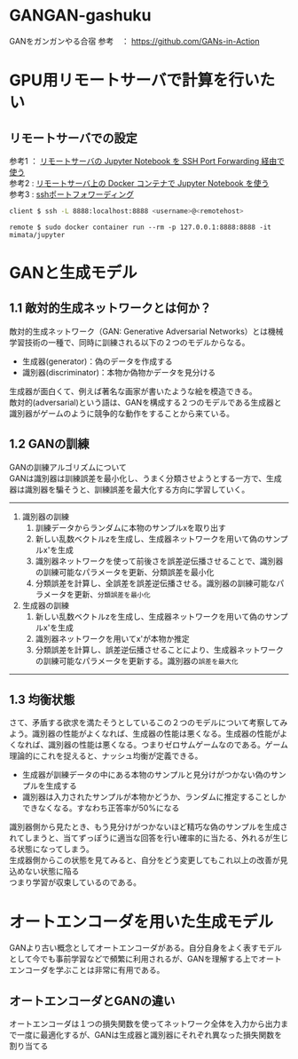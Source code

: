 # GANGAN-gashuku
GANをガンガンやる合宿
参考　： https://github.com/GANs-in-Action

# GPU用リモートサーバで計算を行いたい
## リモートサーバでの設定

参考1 ： [リモートサーバの Jupyter Notebook を SSH Port Forwarding 経由で使う](https://blog.amedama.jp/entry/jupyter-nb-ssh-port-forwarding)  
参考2 : [リモートサーバ上の Docker コンテナで Jupyter Notebook を使う](https://blog.amedama.jp/entry/2018/10/24/085703)  
参考3 : [sshポートフォワーディング](https://qiita.com/mechamogera/items/b1bb9130273deb9426f5)

```zsh
client $ ssh -L 8888:localhost:8888 <username>@<remotehost>
```

```
remote $ sudo docker container run --rm -p 127.0.0.1:8888:8888 -it mimata/jupyter
```

# GANと生成モデル
## 1.1 敵対的生成ネットワークとは何か？

敵対的生成ネットワーク（GAN: Generative Adversarial Networks）とは機械学習技術の一種で、同時に訓練される以下の２つのモデルからなる。

- 生成器(generator)：偽のデータを作成する
- 識別器(discriminator)：本物か偽物かデータを見分ける

生成器が面白くて、例えば著名な画家が書いたような絵を模造できる。  
敵対的(adversarial)という語は、GANを構成する２つのモデルである生成器と識別器がゲームのように競争的な動作をすることから来ている。

## 1.2 GANの訓練
GANの訓練アルゴリズムについて  
GANは識別器は訓練誤差を最小化し、うまく分類させようとする一方で、生成器は識別器を騙そうと、訓練誤差を最大化する方向に学習していく。
* * *

1. 識別器の訓練
    1. 訓練データからランダムに本物のサンプルxを取り出す
    1. 新しい乱数ベクトルzを生成し、生成器ネットワークを用いて偽のサンプルx'を生成
    1. 識別器ネットワークを使って前後さを誤差逆伝播させることで、識別器の訓練可能なパラメータを更新、分類誤差を最小化
    1. 分類誤差を計算し、全誤差を誤差逆伝播させる。識別器の訓練可能なパラメータを更新、`分類誤差を最小化`
1. 生成器の訓練
    1. 新しい乱数ベクトルzを生成し、生成器ネットワークを用いて偽のサンプルx'を生成
    1. 識別器ネットワークを用いてx'が本物か推定
    1. 分類誤差を計算し、誤差逆伝播させることにより、生成器ネットワークの訓練可能なパラメータを更新する。識別器の`誤差を最大化`

* * * 

## 1.3 均衡状態
さて、矛盾する欲求を満たそうとしているこの２つのモデルについて考察してみよう。識別器の性能がよくなれば、生成器の性能は悪くなる。生成器の性能がよくなれば、識別器の性能は悪くなる。つまりゼロサムゲームなのである。ゲーム理論的にこれを捉えると、ナッシュ均衡が定義できる。

- 生成器が訓練データの中にある本物のサンプルと見分けがつかない偽のサンプルを生成する
- 識別器は入力されたサンプルが本物かどうか、ランダムに推定することしかできなくなる。すなわち正答率が50%になる

識別器側から見たとき、もう見分けがつかないほど精巧な偽のサンプルを生成されてしまうと、当てずっぽうに適当な回答を行い確率的に当たる、外れるが生じる状態になってしまう。  
生成器側からこの状態を見てみると、自分をどう変更してもこれ以上の改善が見込めない状態に陥る  
つまり学習が収束しているのである。

# オートエンコーダを用いた生成モデル
GANより古い概念としてオートエンコーダがある。自分自身をよく表すモデルとして今でも事前学習などで頻繁に利用されるが、GANを理解する上でオートエンコーダを学ぶことは非常に有用である。
## オートエンコーダとGANの違い
オートエンコーダは１つの損失関数を使ってネットワーク全体を入力から出力まで一度に最適化するが、GANは生成器と識別器にそれぞれ異なった損失関数を割り当てる
